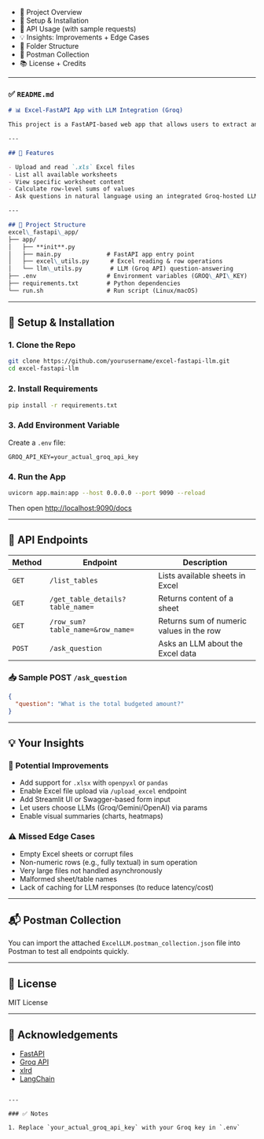 
* 📄 Project Overview
* 🚀 Setup & Installation
* 🧪 API Usage (with sample requests)
* 💡 Insights: Improvements + Edge Cases
* 📁 Folder Structure
* 🧾 Postman Collection
* 📚 License + Credits

---

### ✅ `README.md`

```markdown
# 📊 Excel-FastAPI App with LLM Integration (Groq)

This project is a FastAPI-based web app that allows users to extract and interact with data from Excel files (e.g., `.xls`, `.xlsx`) through RESTful APIs. Additionally, users can ask questions about the Excel data in natural language using an LLM (e.g., Groq with Gemma/LLama3).

---

## 🚀 Features

- Upload and read `.xls` Excel files
- List all available worksheets
- View specific worksheet content
- Calculate row-level sums of values
- Ask questions in natural language using an integrated Groq-hosted LLM

---

## 📁 Project Structure
excel\_fastapi\_app/
├── app/
│   ├── **init**.py
│   ├── main.py             # FastAPI app entry point
│   ├── excel\_utils.py      # Excel reading & row operations
│   └── llm\_utils.py        # LLM (Groq API) question-answering
├── .env                    # Environment variables (GROQ\_API\_KEY)
├── requirements.txt        # Python dependencies
└── run.sh                  # Run script (Linux/macOS)
```

---

## 🔧 Setup & Installation

### 1. Clone the Repo

```bash
git clone https://github.com/yourusername/excel-fastapi-llm.git
cd excel-fastapi-llm
````

### 2. Install Requirements

```bash
pip install -r requirements.txt
```

### 3. Add Environment Variable

Create a `.env` file:

```env
GROQ_API_KEY=your_actual_groq_api_key
```

### 4. Run the App

```bash
uvicorn app.main:app --host 0.0.0.0 --port 9090 --reload
```

Then open [http://localhost:9090/docs](http://localhost:9090/docs)

---

## 🔌 API Endpoints

| Method | Endpoint                         | Description                              |
| ------ | -------------------------------- | ---------------------------------------- |
| `GET`  | `/list_tables`                   | Lists available sheets in Excel          |
| `GET`  | `/get_table_details?table_name=` | Returns content of a sheet               |
| `GET`  | `/row_sum?table_name=&row_name=` | Returns sum of numeric values in the row |
| `POST` | `/ask_question`                  | Asks an LLM about the Excel data         |

### 📥 Sample POST `/ask_question`

```json
{
  "question": "What is the total budgeted amount?"
}
```

---

## 💡 Your Insights

### 🔁 Potential Improvements

* Add support for `.xlsx` with `openpyxl` or `pandas`
* Enable Excel file upload via `/upload_excel` endpoint
* Add Streamlit UI or Swagger-based form input
* Let users choose LLMs (Groq/Gemini/OpenAI) via params
* Enable visual summaries (charts, heatmaps)

### ⚠️ Missed Edge Cases

* Empty Excel sheets or corrupt files
* Non-numeric rows (e.g., fully textual) in sum operation
* Very large files not handled asynchronously
* Malformed sheet/table names
* Lack of caching for LLM responses (to reduce latency/cost)

---

## 📬 Postman Collection

You can import the attached `ExcelLLM.postman_collection.json` file into Postman to test all endpoints quickly.

---

## 📜 License

MIT License

---

## 🙌 Acknowledgements

* [FastAPI](https://fastapi.tiangolo.com/)
* [Groq API](https://console.groq.com/)
* [xlrd](https://pypi.org/project/xlrd/)
* [LangChain](https://www.langchain.com/)


```

---

### ✅ Notes

1. Replace `your_actual_groq_api_key` with your Groq key in `.env`  

